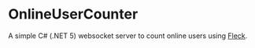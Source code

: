 # OnlineUserCounter
A simple C# (.NET 5) websocket server to count online users using [Fleck](https://github.com/statianzo/Fleck).